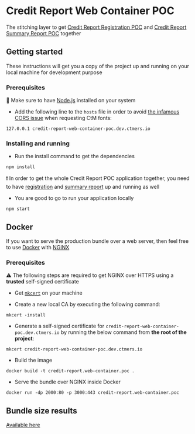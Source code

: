# Credit Report Web Container POC

The stitching layer to get [Credit Report Registration POC](https://github.com/MikhailMamayeu/credit-report.registration.poc) and [Credit Report Summary Report POC](https://github.com/MikhailMamayeu/credit-report.summary-report.poc) together

## Getting started

These instructions will get you a copy of the project up and running on your local machine for development purpose

### Prerequisites

:loudspeaker: Make sure to have [Node.js](https://nodejs.org/en/) installed on your system

- Add the following line to the `hosts` file in order to avoid [the infamous CORS issue](https://comparethemarket.atlassian.net/wiki/spaces/MEER/pages/1907130737) when requesting CtM fonts:

```
127.0.0.1 credit-report-web-container-poc.dev.ctmers.io
```

### Installing and running

- Run the install command to get the dependencies

```
npm install
```

:heavy_exclamation_mark: In order to get the whole Credit Report POC application together, you need to have [registration](https://github.com/MikhailMamayeu/credit-report.registration.poc) and [summary report](https://github.com/MikhailMamayeu/credit-report.summary-report.poc) up and running as well

- You are good to go to run your application locally

```
npm start
```

## Docker

If you want to serve the production bundle over a web server, then feel free to use [Docker](https://www.docker.com/) with [NGINX](https://nginx.org/)

### Prerequisites

:warning: The following steps are required to get NGINX over HTTPS using a **trusted** self-signed certificate

- Get [`mkcert`](https://github.com/FiloSottile/mkcert) on your machine

- Create a new local CA by executing the following command:

```
mkcert -install
```

- Generate a self-signed certificate for `credit-report-web-container-poc.dev.ctmers.io` by running the below command from **the root of the project**:

```
mkcert credit-report-web-container-poc.dev.ctmers.io
```

- Build the image

```
docker build -t credit-report.web-container.poc .
```

- Serve the bundle over NGINX inside Docker

```
docker run -dp 2000:80 -p 3000:443 credit-report.web-container.poc
```

## Bundle size results

[Available here](https://ja2r7.app.goo.gl/rajrMgVoQuasxzUp6)
